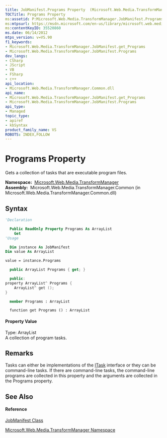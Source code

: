 ```yaml
---
title: JobManifest.Programs Property  (Microsoft.Web.Media.TransformManager)
TOCTitle: Programs Property
ms:assetid: P:Microsoft.Web.Media.TransformManager.JobManifest.Programs
ms:mtpsurl: https://msdn.microsoft.com/en-us/library/microsoft.web.media.transformmanager.jobmanifest.programs(v=VS.90)
ms:contentKeyID: 35520860
ms.date: 06/14/2012
mtps_version: v=VS.90
f1_keywords:
- Microsoft.Web.Media.TransformManager.JobManifest.get_Programs
- Microsoft.Web.Media.TransformManager.JobManifest.Programs
dev_langs:
- CSharp
- JScript
- VB
- FSharp
- c++
api_location:
- Microsoft.Web.Media.TransformManager.Common.dll
api_name:
- Microsoft.Web.Media.TransformManager.JobManifest.get_Programs
- Microsoft.Web.Media.TransformManager.JobManifest.Programs
api_type:
- Managed
topic_type:
- apiref
- kbSyntax
product_family_name: VS
ROBOTS: INDEX,FOLLOW
---
```


# Programs Property

Gets a collection of tasks that are executable program files.

**Namespace:**  [Microsoft.Web.Media.TransformManager](microsoft-web-media-transformmanager-namespace.md)  
**Assembly:**  Microsoft.Web.Media.TransformManager.Common (in Microsoft.Web.Media.TransformManager.Common.dll)

## Syntax

``` vb
'Declaration

  Public ReadOnly Property Programs As ArrayList
    Get
'Usage

  Dim instance As JobManifest
Dim value As ArrayList

value = instance.Programs
```

``` csharp
  public ArrayList Programs { get; }
```

``` c++
  public:
property ArrayList^ Programs {
    ArrayList^ get ();
}
```

``` fsharp
  member Programs : ArrayList
```

``` jscript
  function get Programs () : ArrayList
```

#### Property Value

Type: ArrayList  
A collection of program tasks.  

## Remarks

Tasks can either be implementations of the [ITask](itask-interface-microsoft-web-media-transformmanager.md) interface or they can be command-line tasks. If there are command-line tasks, the command-line programs are collected in this property and the arguments are collected in the Programs property.

## See Also

#### Reference

[JobManifest Class](jobmanifest-class-microsoft-web-media-transformmanager.md)

[Microsoft.Web.Media.TransformManager Namespace](microsoft-web-media-transformmanager-namespace.md)

